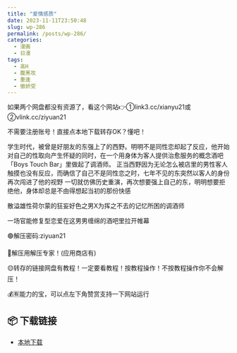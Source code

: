 ```yaml
---
title: "爱情感质"
date: 2023-11-11T23:50:48
slug: wp-286
permalink: /posts/wp-286/
categories:
  - 漫画
  - 日漫
tags:
  - 高H
  - 腹黑攻
  - 重逢
  - 傲娇受
---
```


如果两个网盘都没有资源了，看这个网站👉①link3.cc/xianyu21或②vlink.cc/ziyuan21

不需要注册账号！直接点本地下载转存OK？懂吧！

学生时代，被曾是好朋友的东强上了的西野。明明不是同性恋却起了反应，他开始对自己的性取向产生怀疑的同时，在一个用身体为客人提供治愈服务的概念酒吧「Boys Touch Bar」里做起了调酒师。 正当西野因为无论怎么被店里的男性客人触摸也没有反应，而确信了自己不是同性恋之时，七年不见的东突然以客人的身份再次闯进了他的视野 一切就仿佛历史重演，再次想要强上自己的东，明明想要拒绝他，身体却总是不由得想起当初的那份快感

散溢雄性荷尔蒙的狂妄好色之男X为挥之不去的记忆所困的调酒师

一场官能修复型恋爱在这男男缠绵的酒吧里拉开帷幕

🟢解压密码:ziyuan21

🔵解压用解压专家！(应用商店有)

🟡转存的链接网盘有教程！一定要看教程！按教程操作！不按教程操作你不会解压！

💰🈶能力的宝，可以点左下角赞赏支持一下网站运行

## 📦 下载链接
- [本地下载](https://blziyuan21.com/pay-download/286?key=d4f9eb6f41&down_id=0)

